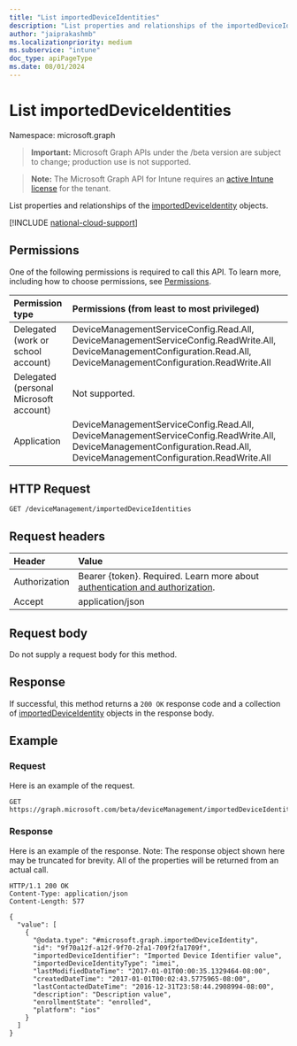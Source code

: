 ```yaml
---
title: "List importedDeviceIdentities"
description: "List properties and relationships of the importedDeviceIdentity objects."
author: "jaiprakashmb"
ms.localizationpriority: medium
ms.subservice: "intune"
doc_type: apiPageType
ms.date: 08/01/2024
---
```


# List importedDeviceIdentities

Namespace: microsoft.graph

> **Important:** Microsoft Graph APIs under the /beta version are subject to change; production use is not supported.

> **Note:** The Microsoft Graph API for Intune requires an [active Intune license](https://go.microsoft.com/fwlink/?linkid=839381) for the tenant.

List properties and relationships of the [importedDeviceIdentity](../resources/intune-enrollment-importeddeviceidentity.md) objects.

[!INCLUDE [national-cloud-support](../../includes/all-clouds.md)]

## Permissions
One of the following permissions is required to call this API. To learn more, including how to choose permissions, see [Permissions](/graph/permissions-reference).

|Permission type|Permissions (from least to most privileged)|
|:---|:---|
|Delegated (work or school account)|DeviceManagementServiceConfig.Read.All, DeviceManagementServiceConfig.ReadWrite.All, DeviceManagementConfiguration.Read.All, DeviceManagementConfiguration.ReadWrite.All|
|Delegated (personal Microsoft account)|Not supported.|
|Application|DeviceManagementServiceConfig.Read.All, DeviceManagementServiceConfig.ReadWrite.All, DeviceManagementConfiguration.Read.All, DeviceManagementConfiguration.ReadWrite.All|

## HTTP Request
<!-- {
  "blockType": "ignored"
}
-->
``` http
GET /deviceManagement/importedDeviceIdentities
```

## Request headers
|Header|Value|
|:---|:---|
|Authorization|Bearer {token}. Required. Learn more about [authentication and authorization](/graph/auth/auth-concepts).|
|Accept|application/json|

## Request body
Do not supply a request body for this method.

## Response
If successful, this method returns a `200 OK` response code and a collection of [importedDeviceIdentity](../resources/intune-enrollment-importeddeviceidentity.md) objects in the response body.

## Example

### Request
Here is an example of the request.
``` http
GET https://graph.microsoft.com/beta/deviceManagement/importedDeviceIdentities
```

### Response
Here is an example of the response. Note: The response object shown here may be truncated for brevity. All of the properties will be returned from an actual call.
``` http
HTTP/1.1 200 OK
Content-Type: application/json
Content-Length: 577

{
  "value": [
    {
      "@odata.type": "#microsoft.graph.importedDeviceIdentity",
      "id": "9f70a12f-a12f-9f70-2fa1-709f2fa1709f",
      "importedDeviceIdentifier": "Imported Device Identifier value",
      "importedDeviceIdentityType": "imei",
      "lastModifiedDateTime": "2017-01-01T00:00:35.1329464-08:00",
      "createdDateTime": "2017-01-01T00:02:43.5775965-08:00",
      "lastContactedDateTime": "2016-12-31T23:58:44.2908994-08:00",
      "description": "Description value",
      "enrollmentState": "enrolled",
      "platform": "ios"
    }
  ]
}
```
